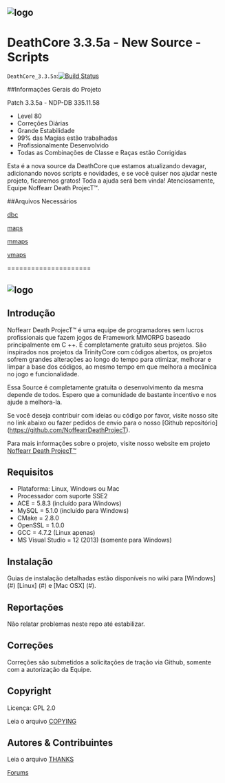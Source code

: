 ## ![logo](http://i.imgur.com/3XzR93r.png)


# DeathCore 3.3.5a - New Source - Scripts 


`DeathCore_3.3.5a`:[![Build Status](https://travis-ci.org/NoffearrDeathProjecT/DeathCore_3.3.5a.svg?branch=master)](https://travis-ci.org/NoffearrDeathProjecT/DeathCore_3.3.5a)


##Informações Gerais do Projeto

Patch 3.3.5a - NDP-DB 335.11.58 

- Level 80
- Correções Diárias
- Grande Estabilidade
- 99% das Magias estão trabalhadas
- Profissionalmente Desenvolvido
- Todas as Combinações de Classe e Raças estão Corrigidas

Esta é a nova source da DeathCore que estamos atualizando devagar, adicionando novos scripts e novidades, e se você quiser nos ajudar neste projeto, ficaremos gratos! Toda a ajuda será bem vinda! Atenciosamente, Equipe Noffearr Death ProjecT™.


##Arquivos Necessários 

[dbc](#)

[maps](#)

[mmaps](#)

[vmaps](#)

=====================

## ![logo](http://i.imgur.com/Ues1gtC.png)


## Introdução

Noffearr Death ProjecT™ é uma equipe de programadores sem lucros profissionais que fazem jogos de Framework MMORPG baseado principalmente em C ++. É completamente gratuito seus projetos. São inspirados nos projetos da TrinityCore com códigos abertos, os projetos sofrem grandes alterações ao longo do tempo para otimizar, melhorar e limpar a base dos códigos, ao mesmo tempo em que melhora a mecânica no jogo e funcionalidade. 

Essa Source é completamente gratuita o desenvolvimento da mesma depende de todos. Espero que a comunidade de bastante incentivo e nos ajude a melhora-la.

Se você deseja contribuir com ideias ou código por favor, visite nosso site no link abaixo ou fazer pedidos de envio para o nosso [Github repositório] (https://github.com/NoffearrDeathProjecT). 

Para mais informações sobre o projeto, visite nosso website em projeto [Noffearr Death ProjecT™](http://noffearrdeathproject.net)


## Requisitos

+ Plataforma: Linux, Windows ou Mac 
+ Processador com suporte SSE2 
+ ACE = 5.8.3 (incluído para Windows) 
+ MySQL = 5.1.0 (incluído para Windows) 
+ CMake = 2.8.0 
+ OpenSSL = 1.0.0 
+ GCC = 4.7.2 (Linux apenas) 
+ MS Visual Studio = 12 (2013) (somente para Windows)

## Instalação

Guias de instalação detalhadas estão disponíveis no wiki para 
[Windows] (#) 
[Linux] (#) e 
[Mac OSX] (#).

## Reportações

Não relatar problemas neste repo até estabilizar.

## Correções

Correções são submetidos a solicitações de tração via Github, somente com a autorização da Equipe.

## Copyright

Licença: GPL 2.0

Leia o arquivo [COPYING](COPYING)


## Autores &amp; Contribuintes

Leia o arquivo [THANKS](THANKS)


[Forums](http://www.noffearrdeathproject.net)
